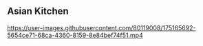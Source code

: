 ## Asian Kitchen

https://user-images.githubusercontent.com/80119008/175165692-5654ce71-68ca-4360-8159-8e84bef74f51.mp4

